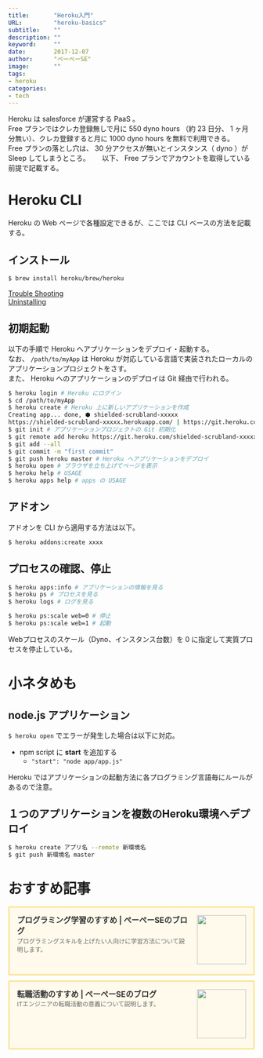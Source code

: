 ```yaml
---
title:       "Heroku入門"
URL:         "heroku-basics"
subtitle:    ""
description: ""
keyword:     ""
date:        2017-12-07
author:      "ぺーぺーSE"
image:       ""
tags:
- heroku
categories:
- tech
---
```


Heroku は salesforce が運営する PaaS 。  
Free プランではクレカ登録無しで月に 550 dyno hours （約 23 日分、 1 ヶ月分無い）、クレカ登録すると月に 1000 dyno hours を無料で利用できる。  
Free プランの落とし穴は、 30 分アクセスが無いとインスタンス（ dyno ）が Sleep してしまうところ。　　
以下、 Free プランでアカウントを取得している前提で記載する。

<!--more-->

# Heroku CLI

Heroku の Web ページで各種設定できるが、ここでは CLI ベースの方法を記載する。

## インストール

```bash
$ brew install heroku/brew/heroku
```

[Trouble Shooting](https://devcenter.heroku.com/articles/heroku-cli#troubleshooting)  
[Uninstalling](https://devcenter.heroku.com/articles/heroku-cli#uninstalling-the-heroku-cli)

## 初期起動

以下の手順で Heroku へアプリケーションをデプロイ・起動する。  
なお、 `/path/to/myApp` は Heroku が対応している言語で実装されたローカルのアプリケーションプロジェクトをさす。  
また、 Heroku へのアプリケーションのデプロイは Git 経由で行われる。

```bash
$ heroku login # Heroku にログイン
$ cd /path/to/myApp
$ heroku create # Heroku 上に新しいアプリケーションを作成
Creating app... done, ⬢ shielded-scrubland-xxxxx
https://shielded-scrubland-xxxxx.herokuapp.com/ | https://git.heroku.com/shielded-scrubland-xxxxx.git
$ git init # アプリケーションプロジェクトの Git 初期化
$ git remote add heroku https://git.heroku.com/shielded-scrubland-xxxxx.git
$ git add --all
$ git commit -m "first commit"
$ git push heroku master # Heroku へアプリケーションをデプロイ
$ heroku open # ブラウザを立ち上げてページを表示
$ heroku help # USAGE
$ heroku apps help # apps の USAGE
```

## アドオン

アドオンを CLI から適用する方法は以下。

```bash
$ heroku addons:create xxxx
```

## プロセスの確認、停止

```bash
$ heroku apps:info # アプリケーションの情報を見る
$ heroku ps # プロセスを見る
$ heroku logs # ログを見る
```

```bash
$ heroku ps:scale web=0 # 停止
$ heroku ps:scale web=1 # 起動
```

Webプロセスのスケール（Dyno、インスタンス台数）を 0 に指定して実質プロセスを停止している。

# 小ネタめも

## node.js アプリケーション

`$ heroku open` でエラーが発生した場合は以下に対応。

- npm script に **start** を追加する
    - `"start": "node app/app.js"`

Heroku ではアプリケーションの起動方法に各プログラミング言語毎にルールがあるので注意。

## １つのアプリケーションを複数のHeroku環境へデプロイ

```bash
$ heroku create アプリ名 --remote 新環境名
$ git push 新環境名 master
```

# おすすめ記事

<!-- プログラミング学習のすすめ -->
<div class="blogcardfu" style="width:auto;max-width:9999px;border:3px solid #FBE599;border-radius:3px;margin:10px 0;padding:15px;line-height:1.4;text-align:left;background:#FFFAEB;"><a href="https://blog.pepese.com/article-programing-learning" target="_blank" style="display:block;text-decoration:none;"><span class="blogcardfu-image" style="float:right;width:100px;padding:0 0 0 10px;margin:0 0 5px 5px;"><img src="https://images.weserv.nl/?w=100&url=ssl:blog.pepese.com/img/yaruwo.gif" width="100" style="width:100%;height:auto;max-height:100px;min-width:0;border:0 none;margin:0;"></span><br style="display:none"><span class="blogcardfu-title" style="font-size:112.5%;font-weight:700;color:#333333;margin:0 0 5px 0;">プログラミング学習のすすめ | ぺーぺーSEのブログ</span><br><span class="blogcardfu-content" style="font-size:87.5%;font-weight:400;color:#666666;">プログラミングスキルを上げたい人向けに学習方法について説明します。</span><br><span style="clear:both;display:block;overflow:hidden;height:0;">&nbsp;</span></a></div>

<!-- 転職活動のすすめ -->
<div class="blogcardfu" style="width:auto;max-width:9999px;border:3px solid #FBE599;border-radius:3px;margin:10px 0;padding:15px;line-height:1.4;text-align:left;background:#FFFAEB;"><a href="https://blog.pepese.com/article-job-changing" target="_blank" style="display:block;text-decoration:none;"><span class="blogcardfu-image" style="float:right;width:100px;padding:0 0 0 10px;margin:0 0 5px 5px;"><img src="https://images.weserv.nl/?w=100&url=ssl:blog.pepese.com/img/yaruwo.gif" width="100" style="width:100%;height:auto;max-height:100px;min-width:0;border:0 none;margin:0;"></span><br style="display:none"><span class="blogcardfu-title" style="font-size:112.5%;font-weight:700;color:#333333;margin:0 0 5px 0;">転職活動のすすめ | ぺーぺーSEのブログ</span><br><span class="blogcardfu-content" style="font-size:87.5%;font-weight:400;color:#666666;">ITエンジニアの転職活動の意義について説明します。</span><br><span style="clear:both;display:block;overflow:hidden;height:0;">&nbsp;</span></a></div>